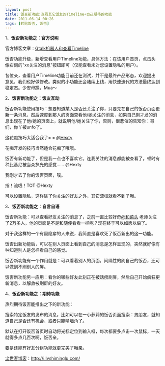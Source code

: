 ```yaml
---
layout: post
title: 饭否新功能:查看其它饭友的Timeline+自己期待的功能
date: 2011-06-14 00:26
tags: [转贴饭否, 饭否]
---
```

1、<strong>饭否新功能之：官方说明</strong>

官方博客文章：<a href="http://blog.fanfou.com/2011/06/13/gtalk_rob_and_userreview/" target="_blank">Gtalk机器人和查看Timeline</a>

饭否功能升级，新增查看用户Timeline功能，具体方法：在该用户首页，点击头像右侧的"xx关注的消息"按钮即可（仅能查看未对您设置隐私的用户）。

各位亲，查看用户Timeline功能目前还在测试，并不是最终产品形态，欢迎提出意见，我们也好做修改。类似的小功能还会陆续上线，用快速迭代的方法最终达到稳定态。少安毋躁，Mua～

2、<strong>饭否新功能之：饭友互动</strong>

饭否新功能使用技巧：想要知道某人是否还关注了你，只要先在自己的饭否页面更新一条消息，然后速度到那人的页面查看他/她关注的消息，如果自己刚才发的消息出现在了他/她的页面上，就说明他/她关注了你，否则，很悲催的告知你：哥们，你丫被unfo了。

这花痴技巧太适合我了= =  <a href="http://fanfou.com/hexty" target="_blank">@Hexty</a>

花痴开发的技巧当然适合花痴了哦哦。

饭否有新功能了，但是我一点也不喜欢它。连我关注的消息都能被查看了，顿时有种比基尼被当众扒光的感觉…… @Hexty

我刚才去了你的饭否页面，噗。

指！流氓！TOT @Hexty

可以设置隐私，这样除了你关注的好友之外，其它流氓就看不到了哦。

3、<strong>饭否新功能之：自言自语</strong>

饭否新功能：可以查看好友关注的消息了，之前一直比较好奇<a href="http://fanfou.com/%E5%92%8C%E8%8F%9C%E5%A4%B4" target="_blank">@和菜头</a> 老师关注了2万多人，他的页面是不是和随便看看一样呢？现在终于可以如愿以偿了。

对于我这样的一个有窥隐癖的人来说，我简直是喜欢死了饭否新出的这一功能。

饭否出新功能后，可以在别人页面上看到自己的消息是怎样呈现的，突然就好像有种知道别人是怎样看自己的感觉。


饭否新功能有一个作用就是：可以看着别人的页面，间隔性的刷自己的饭否，还可以做到不刷别人的屏。

饭否新功能另一应用：看你的哪些好友此刻正在被话痨刷屏，然后自己开始疯狂更新消息，以解救被刷屏的好友。

4、<strong>饭否新功能之：期待功能</strong>

热烈期待饭否能推出之下的新功能：

搜索特定饭友的发布的消息，比如可以在一小萝莉的饭否页面搜索：男朋友，就知道自己是否还有机会，或者只能啃墙角了。

默认在打开饭否首页时自动将光标定位到输入框，每次都要多点击一次鼠标，一天就得多点几百次啊，饭否亲。

要是还能有好友分组功能就更完美了哦亲。

<a href="http://i.lvshiminglu.com/">尘世客博客</a>：<a href="http://i.lvshiminglu.com/">http://i.lvshiminglu.com/</a>

